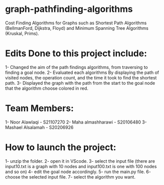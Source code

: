 # graph-pathfinding-algorithms
Cost Finding Algorithms for Graphs such as Shortest Path Algorithms (BellmanFord, Dijkstra, Floyd) and Minimum Spanning Tree Algorithms (Kruskal, Prims).

# Edits Done to this project include:
1- Changed the aim of the path findings algorithms, from traversing to finding a goal node.
2- Evaluated each algorithms By displaying the path of visited nodes, the operation count, and the time it took to find the shortest path.
3- Displayed the graph with the path from the start to the goal node that the algorithm choose colored in red.


# Team Members:
1- Noor Alawlaqi - S21107270
2- Maha almashharawi - S20106480
3- Mashael Alsalamah - S20206926

# How to launch the project:
1- unzip the folder.
2- open it in VScode.
3- select the input file (there are input10.txt is a graph with 10 nodes and input100.txt is one with 100 nodes and so on)
4- edit the goal node accordingly.
5- run the main.py file.
6- choose the selected input file.
7- select the algorithm you want.

